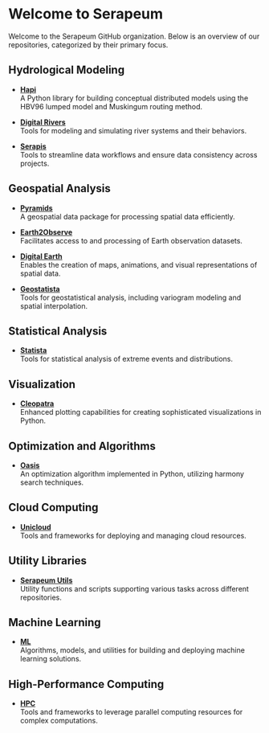 # Welcome to Serapeum

Welcome to the Serapeum GitHub organization. Below is an overview of our repositories, categorized by their primary focus.

## Hydrological Modeling

- **[Hapi](https://github.com/Serapieum-of-alex/Hapi)**  
  A Python library for building conceptual distributed models using the HBV96 lumped model and Muskingum routing method.

- **[Digital Rivers](https://github.com/Serapieum-of-alex/digital-rivers)**  
  Tools for modeling and simulating river systems and their behaviors.

- **[Serapis](https://github.com/Serapieum-of-alex/Serapis)**  
  Tools to streamline data workflows and ensure data consistency across projects.

## Geospatial Analysis

- **[Pyramids](https://github.com/Serapieum-of-alex/pyramids)**  
  A geospatial data package for processing spatial data efficiently.

- **[Earth2Observe](https://github.com/Serapieum-of-alex/earth2observe)**  
  Facilitates access to and processing of Earth observation datasets.

- **[Digital Earth](https://github.com/Serapieum-of-alex/Digital-Earth)**  
  Enables the creation of maps, animations, and visual representations of spatial data.

- **[Geostatista](https://github.com/Serapieum-of-alex/geostatista)**  
  Tools for geostatistical analysis, including variogram modeling and spatial interpolation.

## Statistical Analysis

- **[Statista](https://github.com/Serapieum-of-alex/statista)**  
  Tools for statistical analysis of extreme events and distributions.

## Visualization

- **[Cleopatra](https://github.com/Serapieum-of-alex/cleopatra)**  
  Enhanced plotting capabilities for creating sophisticated visualizations in Python.

## Optimization and Algorithms

- **[Oasis](https://github.com/Serapieum-of-alex/Oasis)**  
  An optimization algorithm implemented in Python, utilizing harmony search techniques.

## Cloud Computing

- **[Unicloud](https://github.com/Serapieum-of-alex/unicloud)**  
  Tools and frameworks for deploying and managing cloud resources.

## Utility Libraries 

- **[Serapeum Utils](https://github.com/Serapieum-of-alex/serapeum_utils)**  
  Utility functions and scripts supporting various tasks across different repositories.

## Machine Learning

- **[ML](https://github.com/Serapieum-of-alex/ml)**  
  Algorithms, models, and utilities for building and deploying machine learning solutions.

## High-Performance Computing

- **[HPC](https://github.com/Serapieum-of-alex/hpc)**  
  Tools and frameworks to leverage parallel computing resources for complex computations.

 
